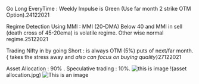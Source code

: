 Go Long EveryTime : Weekly Impulse is Green (Use far month 2 strike OTM Option).24122021


Regime Detection Using MMI : MMI (20-DMA) Below 40 and MMI in sell (death cross of 45-20ema) is volatile regime. Other wise normal regime.25122021


Trading Nifty in by going Short : is always OTM (5%) puts of next/far month. { takes the stress away and *also can focus on buying quality*}27122021

Asset Allocation : 90% . Speculative trading : 10%.
![this is image](https://github.com/anirbanghoshsbi/data/asset%20allocation.jpg)
!(asset allocation.jpg)
![This is an image](https://myoctocat.com/assets/images/base-octocat.svg)
